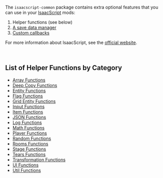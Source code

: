 The `isaacscript-common` package contains extra optional features that you can use in your [IsaacScript](https://isaacscript.github.io/) mods:

1. Helper functions (see below)
1. [A save data manager](modules/features_saveDataManager_main.html)
1. [Custom callbacks](https://isaacscript.github.io/docs/function-signatures#custom-callbacks)

For more information about IsaacScript, see the [official website](https://isaacscript.github.io/).

<br />

## List of Helper Functions by Category

- [Array Functions](modules/functions_array.html)
- [Deep Copy Functions](modules/functions_deepCopy.html)
- [Entity Functions](modules/functions_entity.html)
- [Flag Functions](modules/functions_flag.html)
- [Grid Entity Functions](modules/functions_gridEntity.html)
- [Input Functions](modules/functions_input.html)
- [Item Functions](modules/functions_items.html)
- [JSON Functions](modules/functions_json.html)
- [Log Functions](modules/functions_log.html)
- [Math Functions](modules/functions_math.html)
- [Player Functions](modules/functions_player.html)
- [Random Functions](modules/functions_random.html)
- [Rooms Functions](modules/functions_rooms.html)
- [Stage Functions](modules/functions_stage.html)
- [Tears Functions](modules/functions_tears.html)
- [Transformation Functions](modules/functions_transformations.html)
- [UI Functions](modules/functions_ui.html)
- [Util Functions](modules/functions_util.html)
